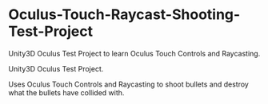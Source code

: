# Oculus-Touch-Raycast-Shooting-Test-Project
Unity3D Oculus Test Project to learn Oculus Touch Controls and Raycasting.

Unity3D Oculus Test Project.

Uses Oculus Touch Controls and Raycasting to shoot bullets and destroy what the bullets have collided with.
